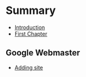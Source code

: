 # Summary

* [Introduction](README.md)
* [First Chapter](chapter1.md)

## Google Webmaster

* [Adding site](google-webmaster/adding-site.md)

